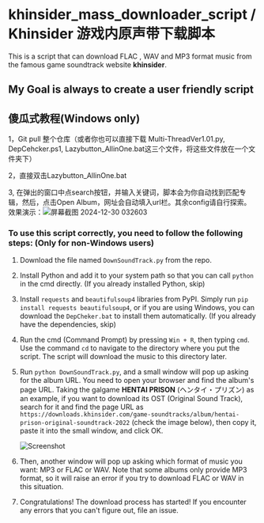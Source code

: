 # khinsider_mass_downloader_script / Khinsider 游戏内原声带下载脚本

This is a script that can download FLAC , WAV and MP3 format music from the famous game soundtrack website **khinsider**.

## My Goal is always to create a user friendly script ## 
##                   傻瓜式教程(Windows only)      ##
1，Git pull 整个仓库（或者你也可以直接下载 Multi-ThreadVer1.01.py, DepCehcker.ps1, Lazybutton_AllinOne.bat这三个文件，将这些文件放在一个文件夹下） 

2，直接双击Lazybutton_AllinOne.bat

3, 在弹出的窗口中点search按钮，并输入关键词，脚本会为你自动找到匹配专辑，然后，点击Open Album，网址会自动填入url栏。其余config请自行探索。
效果演示：![屏幕截图 2024-12-30 032603](https://github.com/user-attachments/assets/50d972b2-1e7d-4266-a080-1c0830dde4bc)


### To use this script correctly, you need to follow the following steps: (Only for non-Windows users)

1. Download the file named `DownSoundTrack.py` from the repo.
2. Install Python and add it to your system path so that you can call `python` in the cmd directly. (If you already installed Python, skip)
3. Install `requests` and `beautifulsoup4` libraries from PyPI. Simply run `pip install requests beautifulsoup4`, or if you are using Windows, you can download the `DepCheker.bat` to install them automatically. (If you already have the dependencies, skip)
4. Run the cmd (Command Prompt) by pressing `Win + R`, then typing `cmd`. Use the command `cd` to navigate to the directory where you put the script. The script will download the music to this directory later.
5. Run `python DownSoundTrack.py`, and a small window will pop up asking for the album URL. You need to open your browser and find the album's page URL. Taking the galgame **HENTAI PRISON** (ヘンタイ・プリズン) as an example, if you want to download its OST (Original Sound Track), search for it and find the page URL as `https://downloads.khinsider.com/game-soundtracks/album/hentai-prison-original-soundtrack-2022` (check the image below), then copy it, paste it into the small window, and click OK.
   
   ![Screenshot](https://github.com/user-attachments/assets/b63e9179-e46f-4c89-8184-ba749bb264b8)

6. Then, another window will pop up asking which format of music you want: MP3 or FLAC or WAV. Note that some albums only provide MP3 format, so it will raise an error if you try to download FLAC or WAV in this situation.
7. Congratulations! The download process has started! If you encounter any errors that you can't figure out, file an issue.


